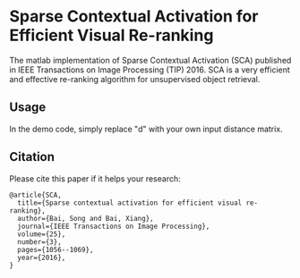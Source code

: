 # Sparse Contextual Activation for Efficient Visual Re-ranking
The matlab implementation of Sparse Contextual Activation (SCA) published in IEEE Transactions on Image Processing (TIP) 2016. SCA is a very efficient and effective re-ranking algorithm for unsupervised object retrieval. 
## Usage
In the demo code, simply replace "d" with your own input distance matrix. 
## Citation
Please cite this paper if it helps your research:
```
@article{SCA,
  title={Sparse contextual activation for efficient visual re-ranking},
  author={Bai, Song and Bai, Xiang},
  journal={IEEE Transactions on Image Processing},
  volume={25},
  number={3},
  pages={1056--1069},
  year={2016},
}
```
